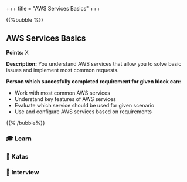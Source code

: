 +++
title = "AWS Services Basics"
+++

{{%bubble %}}

## AWS Services Basics

**Points:** X

**Description:** You understand AWS services that allow you to solve basic issues and implement most common requests.

**Person which succesfully completed requirement for given block can:**

- Work with most common AWS services
- Understand key features of AWS services
- Evaluate which service should be used for given scenario
- Use and configure AWS services based on requirements

{{% /bubble%}}

### 🎓 Learn
### 📝 Katas
### 🎤 Interview
